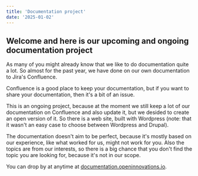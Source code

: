 ```yaml
---
title: 'Documentation project'
date: '2025-01-02'
---
```


## Welcome and here is our upcoming and ongoing documentation project

As many of you might already know that we like to do documentation quite a lot. So almost for the past year, we have done on our own documentation to Jira's Confluence.

Confluence is a good place to keep your documentation, but if you want to share your documentation, then it's a bit of an issue.

This is an ongoing project, because at the moment we still keep a lot of our documentation on Confluence and also update it, but we desided to create an open version of it. So there is a web site, built with Wordpress (note: that it wasn't an easy case to choose between Wordpress and Drupal).

The documentation doesn't aim to be perfect, because it's mostly based on our experience, like what worked for us, might not work for you. Also the topics are from our interests, so there is a big chance that you don't find the topic you are looking for, because it's not in our scope.

You can drop by at anytime at [documentation.openinnovations.io](https://documentation.openinnovations.io).
